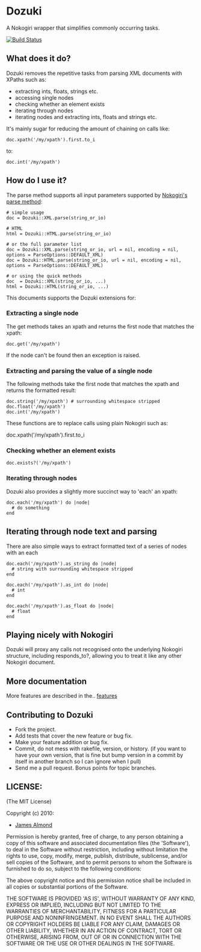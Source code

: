 # Dozuki

A Nokogiri wrapper that simplifies commonly occurring tasks.

[![Build Status](http://travis-ci.org/JamesAlmond/dozuki.png)](http://travis-ci.org/JamesAlmond/dozuki)

## What does it do?

Dozuki removes the repetitive tasks from parsing XML documents with XPaths such as:

* extracting ints, floats, strings etc.
* accessing single nodes
* checking whether an element exists
* iterating through nodes
* iterating nodes and extracting ints, floats and strings etc.

It's mainly sugar for reducing the amount of chaining on calls like:

    doc.xpath('/my/xpath').first.to_i

to:

    doc.int('/my/xpath')

## How do I use it?

The parse method supports all input parameters supported by [Nokogiri's
parse method](http://nokogiri.org/Nokogiri/XML/Document.html#parse):

    # simple usage
    doc = Dozuki::XML.parse(string_or_io)

    # HTML
    html = Dozuki::HTML.parse(string_or_io)
    
    # or the full parameter list
    doc = Dozuki::XML.parse(string_or_io, url = nil, encoding = nil, options = ParseOptions::DEFAULT_XML)
    doc = Dozuki::HTML.parse(string_or_io, url = nil, encoding = nil, options = ParseOptions::DEFAULT_XML)

    # or using the quick methods
    doc  = Dozuki::XML(string_or_io, ...)
    html = Dozuki::HTML(string_or_io, ...)
    

This documents supports the Dozuki extensions for:

### Extracting a single node

The get methods takes an xpath and returns the first node that matches the xpath:

    doc.get('/my/xpath')

If the node can't be found then an exception is raised.

### Extracting and parsing the value of a single node

The following methods take the first node that matches the xpath and returns the formatted result:

    doc.string('/my/xpath') # surrounding whitespace stripped
    doc.float('/my/xpath')
    doc.int('/my/xpath')

These functions are to replace calls using plain Nokogiri such as:

  doc.xpath('/my/xpath').first.to_i

### Checking whether an element exists

    doc.exists?('/my/xpath')

### Iterating through nodes

Dozuki also provides a slightly more succinct way to 'each' an xpath:

    doc.each('/my/xpath') do |node|
      # do something
    end

## Iterating through node text and parsing

There are also simple ways to extract formatted text of a series of nodes with an each

    doc.each('/my/xpath').as_string do |node|
      # string with surrounding whitespace stripped
    end

    doc.each('/my/xpath').as_int do |node|
      # int
    end

    doc.each('/my/xpath').as_float do |node|
      # float
    end

## Playing nicely with Nokogiri

Dozuki will proxy any calls not recognised onto the underlying Nokogiri structure, including responds_to?, allowing you to treat it like any other Nokogiri document.

## More documentation

More features are described in the.. [features](https://github.com/jamesalmond/dozuki/tree/master/features)

## Contributing to Dozuki
 
* Fork the project.
* Add tests that cover the new feature or bug fix.
* Make your feature addition or bug fix.
* Commit, do not mess with rakefile, version, or history. (if you want to have your own version, that is fine but bump version in a commit by itself in another branch so I can ignore when I pull)
* Send me a pull request. Bonus points for topic branches.

## LICENSE:

(The MIT License)

Copyright (c) 2010:

* [James Almond](http://jamesalmond.com)

Permission is hereby granted, free of charge, to any person obtaining
a copy of this software and associated documentation files (the
'Software'), to deal in the Software without restriction, including
without limitation the rights to use, copy, modify, merge, publish,
distribute, sublicense, and/or sell copies of the Software, and to
permit persons to whom the Software is furnished to do so, subject to
the following conditions:

The above copyright notice and this permission notice shall be
included in all copies or substantial portions of the Software.

THE SOFTWARE IS PROVIDED 'AS IS', WITHOUT WARRANTY OF ANY KIND,
EXPRESS OR IMPLIED, INCLUDING BUT NOT LIMITED TO THE WARRANTIES OF
MERCHANTABILITY, FITNESS FOR A PARTICULAR PURPOSE AND NONINFRINGEMENT.
IN NO EVENT SHALL THE AUTHORS OR COPYRIGHT HOLDERS BE LIABLE FOR ANY
CLAIM, DAMAGES OR OTHER LIABILITY, WHETHER IN AN ACTION OF CONTRACT,
TORT OR OTHERWISE, ARISING FROM, OUT OF OR IN CONNECTION WITH THE
SOFTWARE OR THE USE OR OTHER DEALINGS IN THE SOFTWARE.
